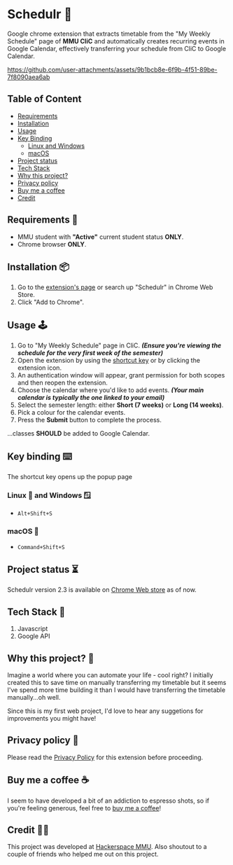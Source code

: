 # Schedulr 📅
Google chrome extension that extracts timetable from the "My Weekly Schedule" page of **MMU CliC** and automatically creates recurring events in Google Calendar, effectively transferring your schedule from CliC to Google Calendar.

https://github.com/user-attachments/assets/9b1bcb8e-6f9b-4f51-89be-7f8090aea6ab

## Table of Content
- [Requirements](https://github.com/sycanz04/schedulr?tab=readme-ov-file#requirements-)
- [Installation](https://github.com/sycanz04/schedulr?tab=readme-ov-file#installation-)
- [Usage](https://github.com/sycanz04/schedulr?tab=readme-ov-file#usage-)
- [Key Binding](https://github.com/sycanz04/schedulr?tab=readme-ov-file#key-binding-)
  - [Linux and Windows](https://github.com/sycanz04/schedulr?tab=readme-ov-file#linux-and-windows-)
  - [macOS](https://github.com/sycanz04/schedulr?tab=readme-ov-file#macos-)
- [Project status](https://github.com/sycanz04/schedulr?tab=readme-ov-file#project-status-)
- [Tech Stack](https://github.com/sycanz04/schedulr?tab=readme-ov-file#tech-stack-)
- [Why this project?](https://github.com/sycanz04/schedulr?tab=readme-ov-file#why-this-project-)
- [Privacy policy](https://github.com/sycanz04/schedulr?tab=readme-ov-file#privacy-policy-)
- [Buy me a coffee](https://github.com/sycanz04/schedulr?tab=readme-ov-file#buy-me-a-coffee-)
- [Credit](https://github.com/sycanz04/schedulr?tab=readme-ov-file#credit-)

## Requirements 👀
- MMU student with **"Active"** current student status **ONLY**.
- Chrome browser **ONLY**.

## Installation 📦
1. Go to the [extension's page](https://chromewebstore.google.com/detail/schedulr/ofaflpillnejkhmkefmcpoamjeaghipp) or search up "Schedulr" in Chrome Web Store.
2. Click "Add to Chrome".

## Usage 🕹️
1. Go to "My Weekly Schedule" page in CliC. ***(Ensure you're viewing the schedule for the very first week of the semester)***
2. Open the extension by using the [shortcut key](https://github.com/sycanz04/schedulr?tab=readme-ov-file#key-binding-) or by clicking the extension icon.
3. An authentication window will appear, grant permission for both scopes and then reopen the extension.
4. Choose the calendar where you'd like to add events. ***(Your main calendar is typically the one linked to your email)***
5. Select the semester length: either **Short (7 weeks)** or **Long (14 weeks)**.
6. Pick a colour for the calendar events.
7. Press the **Submit** button to complete the process.

...classes **SHOULD** be added to Google Calendar.

## Key binding ⌨️
The shortcut key opens up the popup page
### Linux 🐧 and Windows 🪟
- `Alt+Shift+S`
### macOS 🍎
- `Command+Shift+S`

## Project status ⏳
Schedulr version 2.3 is available on [Chrome Web store](https://chromewebstore.google.com/detail/schedulr/ofaflpillnejkhmkefmcpoamjeaghipp) as of now.

## Tech Stack 🚀
1. Javascript
2. Google API

## Why this project? 🛌
Imagine a world where you can automate your life - cool right? I initially created this to save time on manually transferring my timetable but it seems I've spend more time building it than I would have transferring the timetable manually...oh well.

Since this is my first web project, I'd love to hear any suggetions for improvements you might have!

## Privacy policy 📜
Please read the [Privacy Policy](https://www.mmuschedulr.com/privacy-policy.html) for this extension before proceeding.
## Buy me a coffee ☕
I seem to have developed a bit of an addiction to espresso shots, so if you're feeling generous, feel free to [buy me a coffee](https://ko-fi.com/sycanz)!

## Credit 🤝🏻
This project was developed at [Hackerspace MMU](https://hackerspacemmu.rocks/). Also shoutout to a couple of friends who helped me out on this project.
